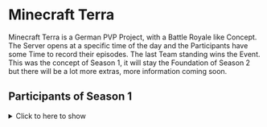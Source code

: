 # Minecraft Terra

Minecraft Terra is a German PVP Project, with a Battle Royale like Concept. The Server opens at a specific time of the day and the Participants have some Time to record their episodes. The last Team standing wins the Event. This was the concept of Season 1, it will stay the Foundation of Season 2 but there will be a lot more extras, more information coming soon.

## Participants of Season 1
<details>
  <summary> Click to here to show </summary> <br>
  
- 200IQ & 30cm
  - [NoRisk](https://www.twitch.tv/NoRisk)
  - [NQRMAN](https://www.twitch.tv/nqrmvn)
- dikka
  - [Wichtiger](https://www.twitch.tv/wichtiger)
  - [LetsHugo](https://www.twitch.tv/LetsHugo)
- POGGERS
  - [xIRelaxo](https://www.twitch.tv/xirelaxo_)
  - [xPieps](https://www.twitch.tv/xpieps_)
- Gottloses Gaming (GG)
  - [Faister](https://www.twitch.tv/faisterino) 
  - [asd2qa1412](https://www.twitch.tv/asd2qa1412)
- Joy
  - [NxtFake](https://www.twitch.tv/NxtFake)
  - [Ravex](https://www.twitch.tv/ravexghg)
- Oida 'gel
  - [Nooreax](https://www.twitch.tv/nooreax)
  - [AustrianGaming](https://www.twitch.tv/austriangamingg)
- young and hungry
  - [Hannimoon](https://www.twitch.tv/hannimoon)
  - [Toeddchen](https://www.twitch.tv/Toeddchen)
- #FinyxUndAforce
  - [Arfore](https://www.twitch.tv/Arfore)
  - [Fynix](https://www.twitch.tv/Fynix)
- TjaIhr
  - [NaaIhr](https://www.twitch.tv/naaihr)
  - [Tjan](https://www.twitch.tv/tjantv)
- ButterflyMod
  - [X_SUS](https://www.twitch.tv/x_sus)
  - [zPrxme](https://www.twitch.tv/priimme)
- DEINEMUTTER
  - [no0fun](https://www.twitch.tv/no0fun)
  - [Kenjih](https://www.twitch.tv/kenjih_)
- Circles & Spheres
  - [LanceSRL](https://www.twitch.tv/LanceSRL)
  - RAISEMYSWORD
- Papatastisch
  - [bySAP](https://www.twitch.tv/bysap_live)
  - [verweisunq](https://www.twitch.tv/verweisunq)
- Fish&Fox
  - [Fuxel](https://www.twitch.tv/fuxelbau)
  - [ByLolbobYT](https://www.twitch.tv/bylolbob)
- Dick & Doof
  - [Dionyo](https://www.twitch.tv/diionyo)
  - [SpaceX](https://www.twitch.tv/spacemitx)
- pipikaka
  - [TobiTobTab](https://www.twitch.tv/ytbytobi)
  - [xLymex](https://www.twitch.tv/xLymex)
- Der Schöne & das Biest
  - [littlelucyy](https://www.twitch.tv/littlelucy)
  - [Andalusit](https://www.twitch.tv/andalusit)
- Greed
  - [Kiqo_](https://www.twitch.tv/kiqorl)
  - [Yarex59](https://www.twitch.tv/yarex59)
- Voicecrack
  - [Melvin501](https://www.twitch.tv/melvin501)
  - [KompeTV](https://www.twitch.tv/KompeTV)
- 187er
  - [HxnriMOIN](https://www.twitch.tv/henrimoin_)
  - [Ein_Glas_Cola](https://www.twitch.tv/Ein_Glas_Cola)
- BadisonMeer
  - [discohengo](https://www.twitch.tv/discohengo)
  - [RealR4zer](https://www.twitch.tv/realr4zer)
</details>
